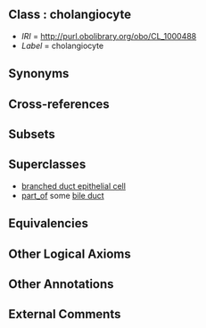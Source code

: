 
## Class : cholangiocyte

 * *IRI* = http://purl.obolibrary.org/obo/CL_1000488
 * *Label* = cholangiocyte

## Synonyms


## Cross-references


## Subsets


## Superclasses

 * [branched duct epithelial cell](../../CL/69/CL_0000069.md)
 * [part_of](../../BFO/50/BFO_0000050.md) some [bile duct](../../UBERON/94/UBERON_0002394.md)

## Equivalencies


## Other Logical Axioms


## Other Annotations


## External Comments


